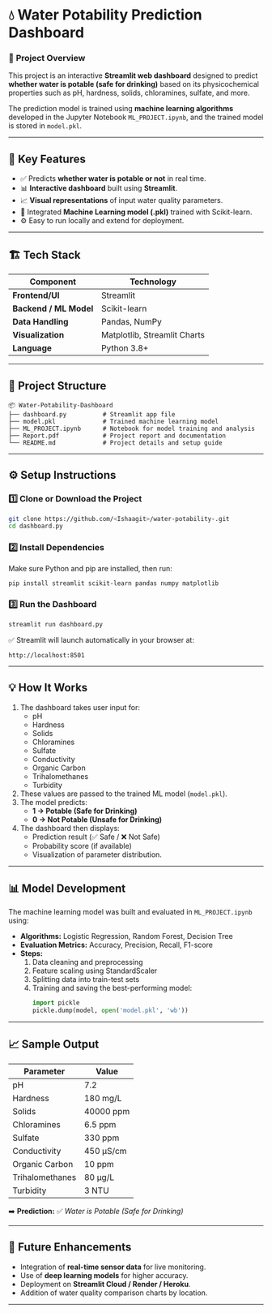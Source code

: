 # 💧 Water Potability Prediction Dashboard

### 🎯 **Project Overview**
This project is an interactive **Streamlit web dashboard** designed to predict **whether water is potable (safe for drinking)** based on its physicochemical properties such as pH, hardness, solids, chloramines, sulfate, and more.

The prediction model is trained using **machine learning algorithms** developed in the Jupyter Notebook `ML_PROJECT.ipynb`, and the trained model is stored in `model.pkl`.

---

## 🧠 **Key Features**
- ✅ Predicts **whether water is potable or not** in real time.
- 📊 **Interactive dashboard** built using **Streamlit**.
- 📈 **Visual representations** of input water quality parameters.
- 🧮 Integrated **Machine Learning model (.pkl)** trained with Scikit-learn.
- ⚙️ Easy to run locally and extend for deployment.

---

## 🏗️ **Tech Stack**
| Component | Technology |
|------------|------------|
| **Frontend/UI** | Streamlit |
| **Backend / ML Model** | Scikit-learn |
| **Data Handling** | Pandas, NumPy |
| **Visualization** | Matplotlib, Streamlit Charts |
| **Language** | Python 3.8+ |

---

## 📂 **Project Structure**
```
📦 Water-Potability-Dashboard
├── dashboard.py          # Streamlit app file
├── model.pkl             # Trained machine learning model
├── ML_PROJECT.ipynb      # Notebook for model training and analysis
├── Report.pdf            # Project report and documentation
└── README.md             # Project details and setup guide
```

---

## ⚙️ **Setup Instructions**

### 1️⃣ Clone or Download the Project
```bash
git clone https://github.com/<Ishaagit>/water-potability-.git
cd dashboard.py
```

### 2️⃣ Install Dependencies
Make sure Python and pip are installed, then run:
```bash
pip install streamlit scikit-learn pandas numpy matplotlib
```

### 3️⃣ Run the Dashboard
```bash
streamlit run dashboard.py
```

✅ Streamlit will launch automatically in your browser at:
```
http://localhost:8501
```

---

## 💡 **How It Works**
1. The dashboard takes user input for:
   - pH  
   - Hardness  
   - Solids  
   - Chloramines  
   - Sulfate  
   - Conductivity  
   - Organic Carbon  
   - Trihalomethanes  
   - Turbidity  
2. These values are passed to the trained ML model (`model.pkl`).
3. The model predicts:
   - **1 → Potable (Safe for Drinking)**  
   - **0 → Not Potable (Unsafe for Drinking)**  
4. The dashboard then displays:
   - Prediction result (✅ Safe / ❌ Not Safe)
   - Probability score (if available)
   - Visualization of parameter distribution.

---

## 📊 **Model Development**
The machine learning model was built and evaluated in `ML_PROJECT.ipynb` using:
- **Algorithms:** Logistic Regression, Random Forest, Decision Tree
- **Evaluation Metrics:** Accuracy, Precision, Recall, F1-score
- **Steps:**
  1. Data cleaning and preprocessing
  2. Feature scaling using StandardScaler
  3. Splitting data into train-test sets
  4. Training and saving the best-performing model:
     ```python
     import pickle
     pickle.dump(model, open('model.pkl', 'wb'))
     ```

---

## 📈 **Sample Output**
| Parameter | Value |
|------------|--------|
| pH | 7.2 |
| Hardness | 180 mg/L |
| Solids | 40000 ppm |
| Chloramines | 6.5 ppm |
| Sulfate | 330 ppm |
| Conductivity | 450 µS/cm |
| Organic Carbon | 10 ppm |
| Trihalomethanes | 80 µg/L |
| Turbidity | 3 NTU |

➡️ **Prediction:** ✅ *Water is Potable (Safe for Drinking)*

---

## 🧩 **Future Enhancements**
- Integration of **real-time sensor data** for live monitoring.
- Use of **deep learning models** for higher accuracy.
- Deployment on **Streamlit Cloud / Render / Heroku**.
- Addition of water quality comparison charts by location.

---



